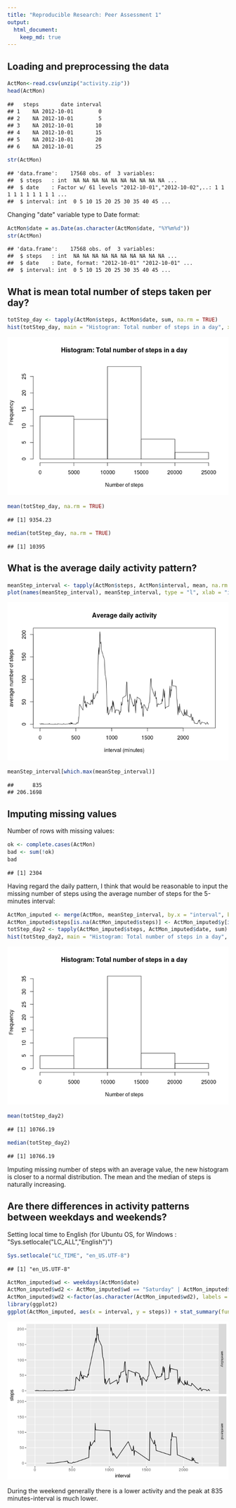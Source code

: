 ```yaml
---
title: "Reproducible Research: Peer Assessment 1"
output: 
  html_document:
    keep_md: true
---
```



## Loading and preprocessing the data


```r
ActMon<-read.csv(unzip("activity.zip"))
head(ActMon)
```

```
##   steps       date interval
## 1    NA 2012-10-01        0
## 2    NA 2012-10-01        5
## 3    NA 2012-10-01       10
## 4    NA 2012-10-01       15
## 5    NA 2012-10-01       20
## 6    NA 2012-10-01       25
```

```r
str(ActMon)
```

```
## 'data.frame':	17568 obs. of  3 variables:
##  $ steps   : int  NA NA NA NA NA NA NA NA NA NA ...
##  $ date    : Factor w/ 61 levels "2012-10-01","2012-10-02",..: 1 1 1 1 1 1 1 1 1 1 ...
##  $ interval: int  0 5 10 15 20 25 30 35 40 45 ...
```

Changing "date" variable type to Date format:

```r
ActMon$date = as.Date(as.character(ActMon$date, "%Y%m%d"))
str(ActMon)
```

```
## 'data.frame':	17568 obs. of  3 variables:
##  $ steps   : int  NA NA NA NA NA NA NA NA NA NA ...
##  $ date    : Date, format: "2012-10-01" "2012-10-01" ...
##  $ interval: int  0 5 10 15 20 25 30 35 40 45 ...
```


## What is mean total number of steps taken per day?


```r
totStep_day <- tapply(ActMon$steps, ActMon$date, sum, na.rm = TRUE)
hist(totStep_day, main = "Histogram: Total number of steps in a day", xlab = "Number of steps")
```

![](PA1_template_files/figure-html/unnamed-chunk-1-1.png)<!-- -->

```r
mean(totStep_day, na.rm = TRUE)
```

```
## [1] 9354.23
```

```r
median(totStep_day, na.rm = TRUE)
```

```
## [1] 10395
```


## What is the average daily activity pattern?


```r
meanStep_interval <- tapply(ActMon$steps, ActMon$interval, mean, na.rm = TRUE)
plot(names(meanStep_interval), meanStep_interval, type = "l", xlab = "interval (minutes)", ylab = "average number of steps", main = "Average daily activity")
```

![](PA1_template_files/figure-html/unnamed-chunk-2-1.png)<!-- -->

```r
meanStep_interval[which.max(meanStep_interval)]
```

```
##      835 
## 206.1698
```

## Imputing missing values

Number of rows with missing values:

```r
ok <- complete.cases(ActMon)
bad <- sum(!ok)
bad
```

```
## [1] 2304
```
Having regard the daily pattern, I think that would be reasonable to input the missing number of steps using the average number of steps for the 5-minutes interval:

```r
ActMon_imputed <- merge(ActMon, meanStep_interval, by.x = "interval", by.y = 0, sort = FALSE)
ActMon_imputed$steps[is.na(ActMon_imputed$steps)] <- ActMon_imputed$y[is.na(ActMon_imputed$steps)]
totStep_day2 <- tapply(ActMon_imputed$steps, ActMon_imputed$date, sum)
hist(totStep_day2, main = "Histogram: Total number of steps in a day", xlab = "Number of steps")
```

![](PA1_template_files/figure-html/unnamed-chunk-4-1.png)<!-- -->

```r
mean(totStep_day2)
```

```
## [1] 10766.19
```

```r
median(totStep_day2)
```

```
## [1] 10766.19
```
Imputing missing number of steps with an average value, the new histogram is closer to a normal distribution. 
The mean and the median of steps is naturally increasing. 

## Are there differences in activity patterns between weekdays and weekends?

Setting local time to English (for Ubuntu OS, for Windows : "Sys.setlocale("LC_ALL","English")")

```r
Sys.setlocale("LC_TIME", "en_US.UTF-8")
```

```
## [1] "en_US.UTF-8"
```

```r
ActMon_imputed$wd <- weekdays(ActMon$date)
ActMon_imputed$wd2 <- ActMon_imputed$wd == "Saturday" | ActMon_imputed$wd == "Sunday"
ActMon_imputed$wd2 <-factor(as.character(ActMon_imputed$wd2), labels = c("weekday", "weekend"))
library(ggplot2)
ggplot(ActMon_imputed, aes(x = interval, y = steps)) + stat_summary(fun.y = "mean", geom = "line") + facet_grid(wd2~.)
```

![](PA1_template_files/figure-html/unnamed-chunk-6-1.png)<!-- -->

During the weekend generally there is a lower activity and the peak at 835 minutes-interval is much lower. 
